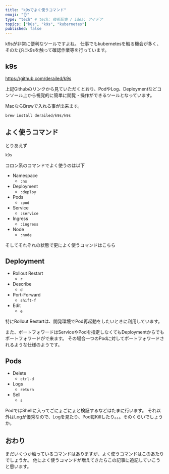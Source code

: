 ```yaml
---
title: "k9sでよく使うコマンド"
emoji: "👌"
type: "tech" # tech: 技術記事 / idea: アイデア
topics: ["k8s", "k9s", "kubernetes"]
published: false
---
```


k9sが非常に便利なツールですよね。
仕事でもkubernetesを触る機会が多く、そのたびにk9sを触って確認作業等を行っています。

## k9s

https://github.com/derailed/k9s

上記Githubのリンクから見ていただくとおり、PodやLog、Deploymentなどコンソール上から視覚的に簡単に閲覧・操作ができるツールとなっています。

MacならBrewで入れる事が出来ます。

```
brew install derailed/k9s/k9s
```

## よく使うコマンド

とりあえず

```sh
k9s
```

コロン系のコマンドでよく使うのは以下

- Namespace
  - `:ns`
- Deployment
  - `:deploy`
- Pods
  - `:pod`
- Service
  - `:service`
- Ingress
  - `:ingress`
- Node
  - `:node`

そしてそれぞれの状態で更によく使うコマンドはこちら


## Deployment

- Rollout Restart
  - `r`
- Describe
  - `d`
- Port-Forward
  - `shift-f`
- Edit
  - `e`

特にRollout Restartは、開発環境でPod再起動をしたいときに利用しています。

また、ポートフォワードはServiceやPodを指定しなくてもDeploymentからでもポートフォワードがで来ます。
その場合一つのPodに対してポートフォワードされるような仕様のようです。

## Pods

- Delete
  - `ctrl-d`
- Logs
  - `return`
- Sell
  - `s`

PodではShellに入ってごにょごにょと検証するなどはたまに行います。
それ以外はLogが優秀なので、Logを見たり、Pod毎Killしたり。。。そのくらいでしょうか。

## おわり

まだいくつか触っているコマンドはありますが、よく使うコマンドはこのあたりでしょうか。
他によく使うコマンドが増えてきたらこの記事に追記していこうと思います。
